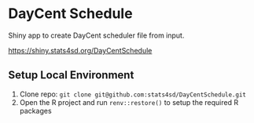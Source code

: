 # DayCent Schedule

Shiny app to create DayCent scheduler file from input.

https://shiny.stats4sd.org/DayCentSchedule

## Setup Local Environment
1.	Clone repo: `git clone git@github.com:stats4sd/DayCentSchedule.git`
2.	Open the R project and run `renv::restore()` to setup the required R packages
